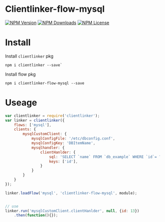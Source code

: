 Clientlinker-flow-mysql
========================

[![NPM Version][npm-image]][npm-url]
[![NPM Downloads][downloads-image]][npm-url]
[![NPM License][license-image]][npm-url]


# Install

Install `clientlinker` pkg

```shell
npm i clientlinker --save`
```

Install flow pkg

```shell
npm i clientlinker-flow-mysql --save
```


# Useage

```javascript
var clientlinker = require('clientlinker');
var linker = clientlinker({
    flows: ['mysql'],
    clients: {
        mysqlCustomClient: {
            mysqlConfigFile: '/etc/dbconfig.conf',
            mysqlConfigKey: 'DBItemName',
            mysqlhandler: {
                clientHanlder: {
                    sql: 'SELECT `name` FROM `db_example` WHERE `id`= ?',
                    keys: ['id'],
                }
            }
        }
    }
});

linker.loadFlow('mysql', 'clientlinker-flow-mysql', module);


// use
linker.run('mysqlCustomClient.clientHanlder', null, {id: 13})
    .then(function(){});
```



[npm-image]: http://img.shields.io/npm/v/clientlinker-flow-mysql.svg
[downloads-image]: http://img.shields.io/npm/dm/clientlinker-flow-mysql.svg
[npm-url]: https://www.npmjs.org/package/clientlinker-flow-mysql
[license-image]: http://img.shields.io/npm/l/clientlinker-flow-mysql.svg
